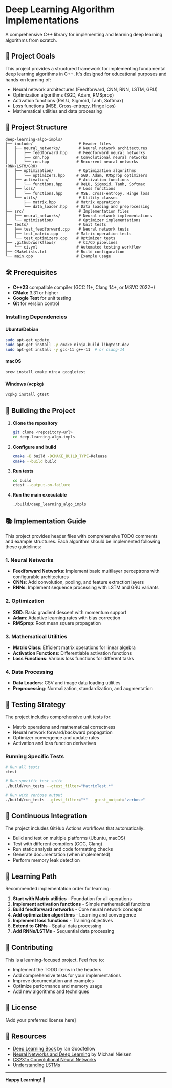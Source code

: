 # Deep Learning Algorithm Implementations

A comprehensive C++ library for implementing and learning deep learning algorithms from scratch.

## 🎯 Project Goals

This project provides a structured framework for implementing fundamental deep learning algorithms in C++. It's designed for educational purposes and hands-on learning of:

- Neural network architectures (Feedforward, CNN, RNN, LSTM, GRU)
- Optimization algorithms (SGD, Adam, RMSprop)
- Activation functions (ReLU, Sigmoid, Tanh, Softmax)
- Loss functions (MSE, Cross-entropy, Hinge loss)
- Mathematical utilities and data processing

## 📁 Project Structure

```
deep-learning-algo-impls/
├── include/                    # Header files
│   ├── neural_networks/        # Neural network architectures
│   │   ├── feedforward.hpp     # Feedforward neural networks
│   │   ├── cnn.hpp            # Convolutional neural networks
│   │   └── rnn.hpp            # Recurrent neural networks (RNN/LSTM/GRU)
│   ├── optimization/           # Optimization algorithms
│   │   └── optimizers.hpp     # SGD, Adam, RMSprop optimizers
│   ├── activation/             # Activation functions
│   │   └── functions.hpp      # ReLU, Sigmoid, Tanh, Softmax
│   ├── loss/                   # Loss functions
│   │   └── functions.hpp      # MSE, Cross-entropy, Hinge loss
│   └── utils/                  # Utility classes
│       ├── matrix.hpp         # Matrix operations
│       └── data_loader.hpp    # Data loading and preprocessing
├── src/                        # Implementation files
│   ├── neural_networks/        # Neural network implementations
│   └── optimization/           # Optimizer implementations
├── tests/                      # Unit tests
│   ├── test_feedforward.cpp    # Neural network tests
│   ├── test_matrix.cpp        # Matrix operation tests
│   └── test_optimizers.cpp    # Optimizer tests
├── .github/workflows/          # CI/CD pipelines
│   └── ci.yml                 # Automated testing workflow
├── CMakeLists.txt             # Build configuration
└── main.cpp                   # Example usage
```

## 🛠️ Prerequisites

- **C++23** compatible compiler (GCC 11+, Clang 14+, or MSVC 2022+)
- **CMake** 3.31 or higher
- **Google Test** for unit testing
- **Git** for version control

### Installing Dependencies

#### Ubuntu/Debian
```bash
sudo apt-get update
sudo apt-get install -y cmake ninja-build libgtest-dev
sudo apt-get install -y gcc-11 g++-11  # or clang-14
```

#### macOS
```bash
brew install cmake ninja googletest
```

#### Windows (vcpkg)
```bash
vcpkg install gtest
```

## 🚀 Building the Project

1. **Clone the repository**
   ```bash
   git clone <repository-url>
   cd deep-learning-algo-impls
   ```

2. **Configure and build**
   ```bash
   cmake -B build -DCMAKE_BUILD_TYPE=Release
   cmake --build build
   ```

3. **Run tests**
   ```bash
   cd build
   ctest --output-on-failure
   ```

4. **Run the main executable**
   ```bash
   ./build/deep_learning_algo_impls
   ```

## 📚 Implementation Guide

This project provides header files with comprehensive TODO comments and example structures. Each algorithm should be implemented following these guidelines:

### 1. Neural Networks
- **Feedforward Networks**: Implement basic multilayer perceptrons with configurable architectures
- **CNNs**: Add convolution, pooling, and feature extraction layers
- **RNNs**: Implement sequence processing with LSTM and GRU variants

### 2. Optimization
- **SGD**: Basic gradient descent with momentum support
- **Adam**: Adaptive learning rates with bias correction
- **RMSprop**: Root mean square propagation

### 3. Mathematical Utilities
- **Matrix Class**: Efficient matrix operations for linear algebra
- **Activation Functions**: Differentiable activation functions
- **Loss Functions**: Various loss functions for different tasks

### 4. Data Processing
- **Data Loaders**: CSV and image data loading utilities
- **Preprocessing**: Normalization, standardization, and augmentation

## 🧪 Testing Strategy

The project includes comprehensive unit tests for:
- Matrix operations and mathematical correctness
- Neural network forward/backward propagation
- Optimizer convergence and update rules
- Activation and loss function derivatives

### Running Specific Tests
```bash
# Run all tests
ctest

# Run specific test suite
./build/run_tests --gtest_filter="MatrixTest.*"

# Run with verbose output
./build/run_tests --gtest_filter="*" --gtest_output="verbose"
```

## 🔄 Continuous Integration

The project includes GitHub Actions workflows that automatically:
- Build and test on multiple platforms (Ubuntu, macOS)
- Test with different compilers (GCC, Clang)
- Run static analysis and code formatting checks
- Generate documentation (when implemented)
- Perform memory leak detection

## 📖 Learning Path

Recommended implementation order for learning:

1. **Start with Matrix utilities** - Foundation for all operations
2. **Implement activation functions** - Simple mathematical functions
3. **Build feedforward networks** - Core neural network concepts
4. **Add optimization algorithms** - Learning and convergence
5. **Implement loss functions** - Training objectives
6. **Extend to CNNs** - Spatial data processing
7. **Add RNNs/LSTMs** - Sequential data processing

## 🤝 Contributing

This is a learning-focused project. Feel free to:
- Implement the TODO items in the headers
- Add comprehensive tests for your implementations
- Improve documentation and examples
- Optimize performance and memory usage
- Add new algorithms and techniques

## 📄 License

[Add your preferred license here]

## 🔗 Resources

- [Deep Learning Book](http://www.deeplearningbook.org/) by Ian Goodfellow
- [Neural Networks and Deep Learning](http://neuralnetworksanddeeplearning.com/) by Michael Nielsen
- [CS231n Convolutional Neural Networks](http://cs231n.github.io/)
- [Understanding LSTMs](http://colah.github.io/posts/2015-08-Understanding-LSTMs/)

---

**Happy Learning! 🚀**